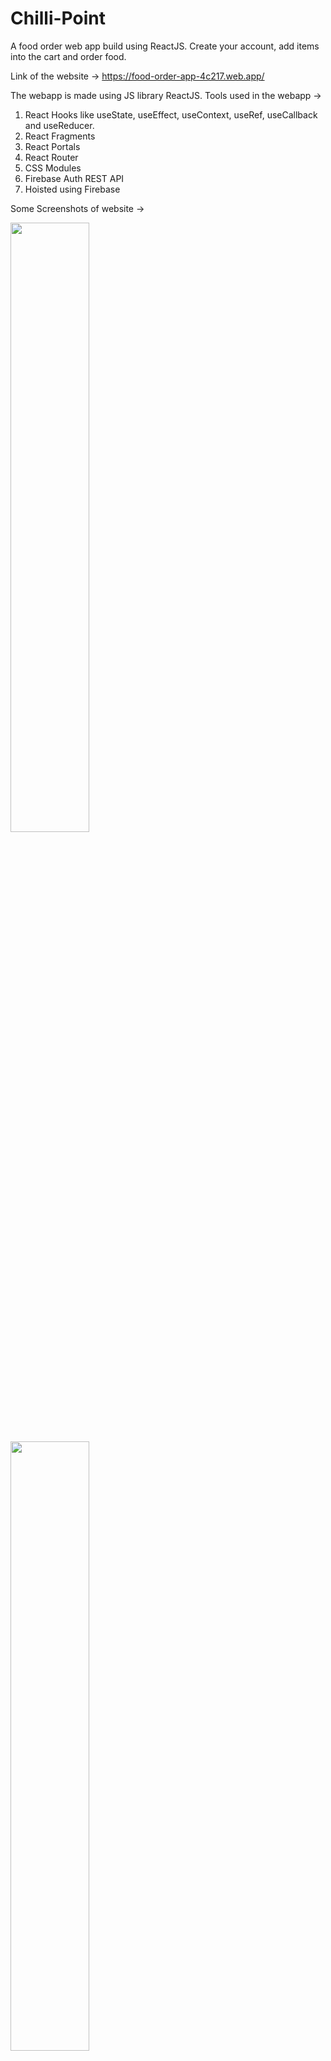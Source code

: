 # Chilli-Point
A food order web app build using ReactJS. Create your account, add items into the cart and order food.

Link of the website -> https://food-order-app-4c217.web.app/

The webapp is made using JS library ReactJS.
Tools used in the webapp ->
1. React Hooks like useState, useEffect, useContext, useRef, useCallback and useReducer.
2. React Fragments
3. React Portals
4. React Router
5. CSS Modules
6. Firebase Auth REST API
7. Hoisted using Firebase

Some Screenshots of website ->

<img src="https://user-images.githubusercontent.com/100830807/176241703-020abd44-f986-434f-a7d2-9bab9da73d62.png" width=50% >     <img src="https://user-images.githubusercontent.com/100830807/176241727-cd115901-b7aa-4fae-9d38-97803beb9e10.png" width=50% >  
<img src="https://user-images.githubusercontent.com/100830807/176241735-b94333d5-3483-4ee8-8323-ee35ba4a31b2.png" width=50% >

Mobile Phone ->


<img src="https://user-images.githubusercontent.com/100830807/176245405-6305679e-8a94-469a-a51a-63a35dcb4247.jpeg" width=30% height=30%>        <img src="https://user-images.githubusercontent.com/100830807/176245416-bc3e9e55-fcaa-4821-a36f-7027cdf23a5a.jpeg" width=30% height=30%>
